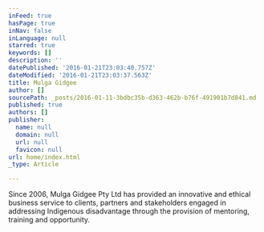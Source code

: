 ```yaml
---
inFeed: true
hasPage: true
inNav: false
inLanguage: null
starred: true
keywords: []
description: ''
datePublished: '2016-01-21T23:03:40.757Z'
dateModified: '2016-01-21T23:03:37.563Z'
title: Mulga Gidgee
author: []
sourcePath: _posts/2016-01-11-3bdbc35b-d363-462b-b76f-491901b7d841.md
published: true
authors: []
publisher:
  name: null
  domain: null
  url: null
  favicon: null
url: home/index.html
_type: Article

---
```

Since 2006, Mulga Gidgee Pty 
Ltd has provided an innovative and ethical business service to clients, 
partners and stakeholders engaged in addressing Indigenous disadvantage 
through the provision of mentoring, training and opportunity.